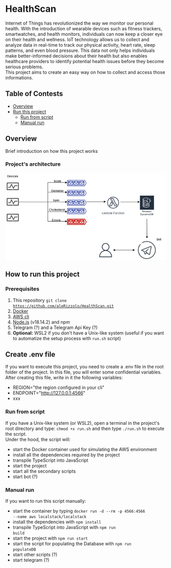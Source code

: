 # HealthScan

Internet of Things has revolutionized the way we monitor our personal health. With the introduction of wearable devices such as fitness trackers, smartwatches, and health monitors, individuals can now keep a closer eye on their health and wellness. IoT technology allows us to collect and analyze data in real-time to track our physical activity, heart rate, sleep patterns, and even blood pressure. This data not only helps individuals make better-informed decisions about their health but also enables healthcare providers to identify potential health issues before they become serious problems.<br>
This project aims to create an easy way on how to collect and access those informations.

## Table of Contests
- [Overview](#overview)<br>
- [Run this project](#how-to-run-this-project)
    - [Run from script](#executing-from-script) 
    - [Manual run](#manual-run)

## Overview
Brief introduction on how this project works

### Project's architecture

![architecture](./images/architecture.png)

## How to run this project
### Prerequisites
1. This repository <code>git clone https://github.com/aleRizzolo/HealthScan.git</code>
2. [Docker](https://www.docker.com/)
3. [AWS cli](https://aws.amazon.com/it/cli/)
4. [Node.js](https://nodejs.org/it) (v18.14.2) and npm  
5. Telegram (?) and a Telegram Api Key (?)  
6. **Optional:** WSL2 if you don't have a Unix-like system (useful if you want to automatize the setup process with <code>run.sh</code> script)

## Create .env file
If you want to execute this project, you need to create a .env file in the root folder of the project. In this file, you will enter some confidential variables.<br>
After creating this file, write in it the following variables:
- REGION="the region configured in your cli"
- ENDPOINT="http://127.0.0.1:4566" 
- xxx

### Run from script
If you have a Unix-like system (or WSL2), open a terminal in the project's root directory and type: <code>chmod +x run.sh</code> and then type <code>./run.sh</code> to execute the script.<br>
Under the hood, the script will: 
- start the Docker container used for simulating the AWS environment
- install all the dependencies required by the project 
- transpile TypeScript into JavaScript
- start the project
- start all the secondary scripts
- start bot (?)

### Manual run
If you want to run this script manually:
- start the container by typing <code>docker run -d --rm -p 4566:4566 --name aws localstack/localstack </code>
- install the dependencies with <code>npm install</code>
- transpile TypeScript into JavaScript with <code>npm run build</code>
- start the project with <code>npm run start</code>
- start the script for populating the Database with <code>npm run populateDB</code>
- start other scripts (?)
- start telegram (?)